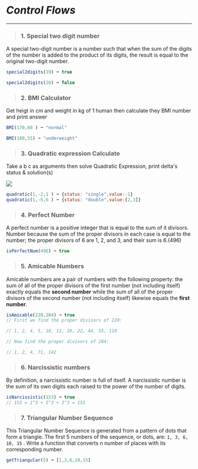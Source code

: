 # ***Control Flows*** 
_____________________________________________________________

> ### 1. Special two digit number

A special two-digit number is a number such that when the sum of the digits of the number is added to the product of its digits, the result is equal to the original two-digit number.
```js
special2digits(19) ➞ true

special2digits(20) ➞ false

```

> ### 2. BMI Calculator
Get heigt in cm and weight in kg of 1 human then calculate they BMI number and print answer

```js
BMI(170,60 ) ➞ "normal"

BMI(180,55) ➞ "underweight"

```

> ### 3. Quadratic expression Calculate
Take a b c as arguments then solve Quadratic Expression, print delta's status & solution(s)

<img src="https://www.gstatic.com/education/formulas/images_long_sheet/en/quadratic_equation.svg">

```js
quadratic(1,-2,1 ) ➞ {status: "single",value:-1}
quadratic(1,-5,6 ) ➞ {status: "double",value:[2,3]}

```

> ### 4. Perfect Number
A perfect number is a positive integer that is equal to the sum of it divisors. Number because the sum of the proper divisors in each case is equal to the number; the proper divisors of 6 are 1, 2, and 3, and their sum is 6.(496)

```js
isPerfectNum(496) ➞ true

```

> ### 5. Amicable Numbers

Amicable numbers are a pair of numbers with the following property: the sum of all of the proper divisors of the first number (not including itself) exactly equals the **second number** while the sum of all of the proper divisors of the second number (not including itself) likewise equals the **first number**.
```js
isAmicable(220,284) ➞ true
// First we find the proper divisors of 220:

// 1, 2, 4, 5, 10, 11, 20, 22, 44, 55, 110

// Now find the proper divisors of 284:

// 1, 2, 4, 71, 142
```

> ### 6. Narcissistic numbers

By definition, a narcissistic number is full of itself. A narcissistic number is the sum of its own digits each raised to the power of the number of digits.

```js
isNarcissistic(153) ➞ true
// 153 = 1^3 + 5^3 + 3^3 = 153

```

> ### 7. Triangular Number Sequence

This Triangular Number Sequence is generated from a pattern of dots that form a triangle. The first 5 numbers of the sequence, or dots, are: `1, 3, 6, 10, 15` . Write a function that converts n number of places with its corresponding number.

```js
getTriangular(5) ➞ [1,3,6,10,15]

```
